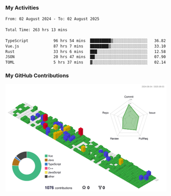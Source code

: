 ### My Activities

<!--START_SECTION:waka-->

```txt
From: 02 August 2024 - To: 02 August 2025

Total Time: 263 hrs 13 mins

TypeScript           96 hrs 54 mins  █████████▒░░░░░░░░░░░░░░░   36.82 %
Vue.js               87 hrs 7 mins   ████████▒░░░░░░░░░░░░░░░░   33.10 %
Rust                 33 hrs 6 mins   ███░░░░░░░░░░░░░░░░░░░░░░   12.58 %
JSON                 20 hrs 47 mins  ██░░░░░░░░░░░░░░░░░░░░░░░   07.90 %
TOML                 5 hrs 37 mins   ▓░░░░░░░░░░░░░░░░░░░░░░░░   02.14 %
```

<!--END_SECTION:waka-->

### My GitHub Contributions

![](./profile-3d-contrib/profile-gitblock.svg)

